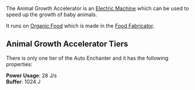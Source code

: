 The Animal Growth Accelerator is an [Electric Machine](https://github.com/Slimefun/Slimefun4/wiki/Electric-Machines) which can be used to speed up the growth of baby animals.

It runs on [Organic Food](https://github.com/Slimefun/Slimefun4/wiki/Miscellaneous-Items) which is made in the [Food Fabricator](https://github.com/Slimefun/Slimefun4/wiki/Food-Fabricator).  

## Animal Growth Accelerator Tiers

There is only one tier of the Auto Enchanter and it has the following properties:  

**Power Usage**: 28 J/s  
**Buffer**: 1024 J  